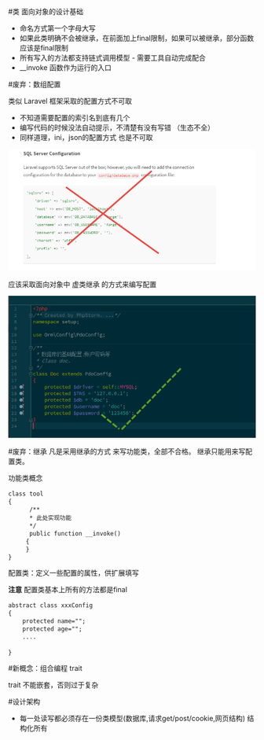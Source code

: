 #类 面向对象的设计基础

* 命名方式第一个字母大写
* 如果此类明确不会被继承，在前面加上final限制，如果可以被继承，部分函数应该是final限制
* 所有写入的方法都支持链式调用模型  - 需要工具自动完成配合
* __invoke 函数作为运行的入口

#废弃：数组配置

类似 Laravel 框架采取的配置方式不可取

* 不知道需要配置的索引名到底有几个
* 编写代码的时候没法自动提示，不清楚有没有写错 （生态不全）
* 同样道理，ini，json的配置方式 也是不可取

![](数组配置方式.png)


应该采取面向对象中 虚类继承 的方式来编写配置

![](继承的配置方式.png)

#废弃：继承
凡是采用继承的方式 来写功能类，全部不合格。
继承只能用来写配置类。

功能类概念

```
class tool
{
      /**
      * 此处实现功能
      */
      public function __invoke()
     {
     }
}

```

配置类：定义一些配置的属性，供扩展填写

**注意** 配置类基本上所有的方法都是final
```
abstract class xxxConfig
{
    protected name="";
    protected age="";
    ....
    
}
```
#新概念：组合编程 trait

trait 不能嵌套，否则过于复杂

#设计架构
+ 每一处读写都必须存在一份类模型(数据库,请求get/post/cookie,网页结构) 结构化所有